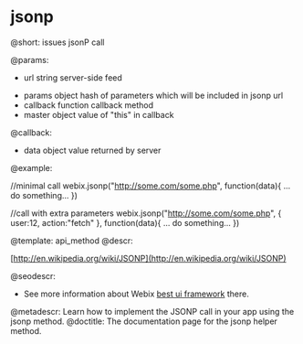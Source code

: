 jsonp
=============

@short: issues jsonP call 
	

@params:
- url    		string    	server-side feed
* params    	object    	hash of parameters which will be included in jsonp url
* callback   	function    callback method
* master    	object    	value of "this" in callback

@callback:
- data    object   value returned by server

@example:

//minimal call
webix.jsonp("http://some.com/some.php", function(data){
   ... do something...
})

//call with extra parameters
webix.jsonp("http://some.com/some.php", {
    user:12,
    action:"fetch"
}, function(data){
   ... do something...
})


@template:	api_method
@descr:

[http://en.wikipedia.org/wiki/JSONP](http://en.wikipedia.org/wiki/JSONP)

@seodescr:

- See more information about Webix [best ui framework](https://webix.com) there.

@metadescr: Learn how to implement the JSONP call in your app using the jsonp method.
@doctitle: The documentation page for the jsonp helper method.